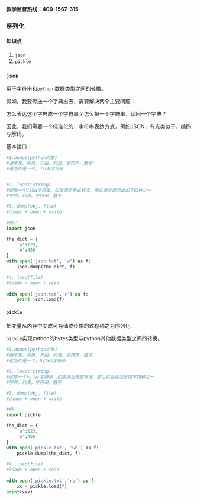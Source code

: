#### 教学监督热线：400-1567-315

### 序列化

#### 知识点

1. `json`
2. `pickle`

### `json` 

用于字符串和`python` 数据类型之间的转换。

假如，我要传送一个字典出去，需要解决两个主要问题：

怎么表达这个字典成一个字符串？怎么把一个字符串，读回一个字典？

因此，我们需要一个标准化的，字符串表达方式，例如JSON，有点类似于，编码与解码。

基本接口：

```python
#1.dumps(python对象)
#通常是，字典，元祖，列表，字符串，数字
#返回的是一个，JSON字符串


#2. loads(string)
#读取一个JSON字符串，如果满足格式标准，那么就会返回出如下四种之一
#字典，列表，字符串，数字

#3. dump(obj, file)
#dumps + open + write
 
#例：
import json

the_dict = {
	'a':123,
	'b':456
}
with open('json.txt', 'w') as f:
    json.dump(the_dict, f)

#4. load(file)
#loads + open + read
 
with open('json.txt','r') as f:
    print json.load(f)
```

#### `pickle`

把变量从内存中变成可存储或传输的过程称之为序列化

`pickle`实现python的bytes类型与python其他数据类型之间的转换。

```python
#1.dumps(python对象)
#通常是，字典，元祖，列表，字符串，数字
#返回的是一个，bytes字符串

#2. loads(string)
#读取一个bytes字符串，如果满足格式标准，那么就会返回出如下四种之一
#字典，列表，字符串，数字

#3. dump(obj, file)
#dumps + open + write

#例：
import pickle

the_dict = {
	'a':123,
	'b':456
}
with open('pickle.txt', 'wb') as f:
    pickle.dump(the_dict, f)
    
#4. load(file)
#loads + open + read
 
with open('pickle.txt','rb') as f:
    xx = pickle.load(f)  
print(xxx)
   
```
